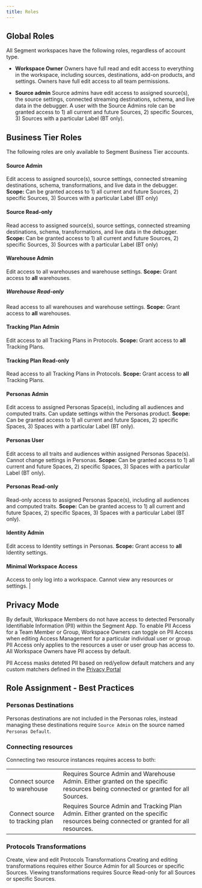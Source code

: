 ```yaml
---
title: Roles
---
```


## Global Roles

All Segment workspaces have the following roles, regardless of account type.

  - **Workspace Owner**
    Owners have full read and edit access to everything in the workspace, including sources, destinations, add-on products, and settings. Owners have full edit access to all team permissions.

  - **Source admin**
    Source admins have edit access to assigned source(s), the source settings, connected streaming destinations, schema, and live data in the debugger. A user with the Source Admins role can be granted access to 1) all current and future Sources, 2) specific Sources, 3) Sources with a particular Label (BT only).


## Business Tier Roles

The following roles are only available to Segment Business Tier accounts.

#### Source Admin
Edit access to assigned source(s), source settings, connected streaming destinations, schema, transformations, and live data in the debugger.
**Scope:** Can be granted access to 1) all current and future Sources, 2) specific Sources, 3) Sources with a particular Label (BT only)

#### Source Read-only
Read access to assigned source(s), source settings, connected streaming destinations, schema, transformations, and live data in the debugger.
**Scope:** Can be granted access to 1) all current and future Sources, 2) specific Sources, 3) Sources with a particular Label (BT only)

#### Warehouse Admin
Edit access to all warehouses and warehouse settings.
**Scope:** Grant access to **all** warehouses.

##### Warehouse Read-only
Read access to all warehouses and warehouse settings.
**Scope:** Grant access to **all** warehouses.

#### Tracking Plan Admin
Edit access to all Tracking Plans in Protocols.
**Scope:** Grant access to **all** Tracking Plans.

#### Tracking Plan Read-only
Read access to all Tracking Plans in Protocols.
**Scope:** Grant access to **all** Tracking Plans.

#### Personas Admin
Edit access to assigned Personas Space(s), including all audiences and computed traits. Can update settings within the Personas product.
**Scope:** Can be granted access to 1) all current and future Spaces, 2) specific Spaces, 3) Spaces with a particular Label (BT only).

#### Personas User
Edit access to all traits and audiences within assigned Personas Space(s). Cannot change settings in Personas.
**Scope:** Can be granted access to 1) all current and future Spaces, 2) specific Spaces, 3) Spaces with a particular Label (BT only).

#### Personas Read-only
Read-only access to assigned Personas Space(s), including all audiences and computed traits.
**Scope:** Can be granted access to 1) all current and future Spaces, 2) specific Spaces, 3) Spaces with a particular Label (BT only).

#### Identity Admin
Edit access to Identity settings in Personas.
**Scope:** Grant access to **all** Identity settings.

#### Minimal Workspace Access
Access to only log into a workspace. Cannot view any resources or settings.                                                   |

## Privacy Mode

By default, Workspace Members do not have access to detected Personally Identifiable Information (PII) within the Segment App. To enable PII Access for a Team Member or Group, Workspace Owners can toggle on PII Access when editing Access Management for a particular individual user or group. PII Access only applies to the resources a user or user group has access to. All Workspace Owners have PII access by default.

PII Access masks deteted PII based on red/yellow default matchers and any custom matchers defined in the [Privacy Portal](/docs/privacy/portal/)

## Role Assignment - Best Practices
### Personas Destinations

Personas destinations are not included in the Personas roles, instead managing these destinations require `Source Admin` on the source named `Personas Default`.

### Connecting resources

Connecting two resource instances requires access to both:

<table>
  <tr>
    <td>Connect source to warehouse</td>
    <td>Requires Source Admin and Warehouse Admin. Either granted on the specific resources being connected or granted for all Sources.</td>
  </tr>
  <tr>
    <td>Connect source to tracking plan</td>
    <td>Requires Source Admin and Tracking Plan Admin. Either granted on the specific resources being connected or granted for all resources. </td>
  </tr>
</table>

### Protocols Transformations

Create, view and edit Protocols Transformations
Creating and editing transformations requires either Source Admin for all Sources or specific Sources. Viewing transformations requires Source Read-only for all Sources or specific Sources.
